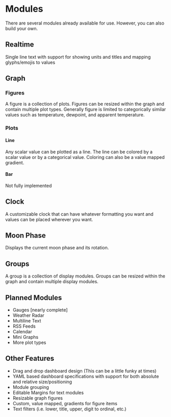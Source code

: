 # Modules

There are several modules already available for use. However, you can also build your own.

## Realtime  <!-- {docsify-ignore} -->

Single line text with support for showing units and titles and mapping glyphs/emojis to values

## Graph  <!-- {docsify-ignore} -->

### Figures  <!-- {docsify-ignore} -->

A figure is a collection of plots. Figures can be resized within the graph and contain multiple plot types. Generally figure is limited to categorically similar values such as temperature, dewpoint, and apparent temperature.

### Plots  <!-- {docsify-ignore} -->

#### Line  <!-- {docsify-ignore} -->

Any scalar value can be plotted as a line. The line can be colored by a scalar value or by a categorical value. Coloring can also be a value mapped gradient.

#### Bar  <!-- {docsify-ignore} -->

Not fully implemented

## Clock  <!-- {docsify-ignore} -->

A customizable clock that can have whatever formatting you want and values can be placed wherever you want.

## Moon Phase  <!-- {docsify-ignore} -->

Displays the current moon phase and its rotation.

## Groups  <!-- {docsify-ignore} -->

A group is a collection of display modules. Groups can be resized within the graph and contain multiple display modules.

## Planned Modules  <!-- {docsify-ignore} -->

- Gauges [nearly complete]
- Weather Radar
- Multiline Text
- RSS Feeds
- Calendar
- Mini Graphs
- More plot types

## Other Features  <!-- {docsify-ignore} -->

- Drag and drop dashboard design (This can be a little funky at times)
- YAML based dashboard specifications with support for both absolute and relative size/positioning
- Module grouping
- Editable Margins for text modules
- Resizable graph figures
- Custom, value mapped, gradients for figure items
- Text filters (i.e. lower, title, upper, digit to ordinal, etc.)